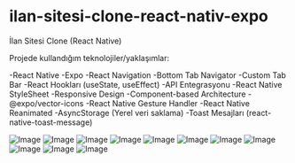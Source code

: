 # ilan-sitesi-clone-react-nativ-expo
İlan Sitesi Clone (React Native)

 Projede kullandığım teknolojiler/yaklaşımlar:

-React Native
-Expo
-React Navigation
-Bottom Tab Navigator
-Custom Tab Bar
-React Hookları (useState, useEffect)
-API Entegrasyonu
-React Native StyleSheet
-Responsive Design
-Component-based Architecture
-@expo/vector-icons
-React Native Gesture Handler
-React Native Reanimated
-AsyncStorage (Yerel veri saklama)
-Toast Mesajları (react-native-toast-message)


![Image](https://github.com/user-attachments/assets/a33c700d-9f22-44d6-9435-76f232d31ad0)
![Image](https://github.com/user-attachments/assets/67ed2a8e-db06-4802-aa14-427986d724ad)
![Image](https://github.com/user-attachments/assets/074edcbe-c560-4169-9f26-4c2a7fe0d81c)
![Image](https://github.com/user-attachments/assets/c6b040b9-be5e-491b-ac03-c9e66154a811)
![Image](https://github.com/user-attachments/assets/ea0115d1-5b60-4946-bb0e-de5976442717)
![Image](https://github.com/user-attachments/assets/0750bae3-272b-4174-84f9-92e22d816beb)
![Image](https://github.com/user-attachments/assets/ac0e096c-1c78-4347-9ffd-7e298976ca25)
![Image](https://github.com/user-attachments/assets/76485864-c246-4c37-aa8e-b455a03a633a)
![Image](https://github.com/user-attachments/assets/33f107b7-cf37-4fa8-97e1-50aaef854e27)
![Image](https://github.com/user-attachments/assets/176f2053-7531-4ed9-8eb0-1a92e9319f8d)
![Image](https://github.com/user-attachments/assets/727a8090-91b9-48a2-8cb6-170913681c56)



